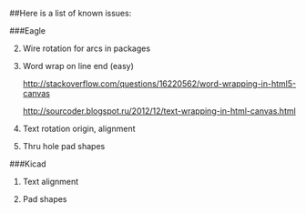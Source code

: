 ##Here is a list of known issues:

###Eagle

2. Wire rotation for arcs in packages

3. Word wrap on line end (easy)

	http://stackoverflow.com/questions/16220562/word-wrapping-in-html5-canvas

	http://sourcoder.blogspot.ru/2012/12/text-wrapping-in-html-canvas.html

4. Text rotation origin, alignment

5. Thru hole pad shapes

###Kicad

1. Text alignment

2. Pad shapes
